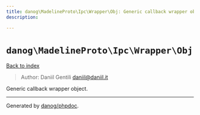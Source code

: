 ```yaml
---
title: danog\MadelineProto\Ipc\Wrapper\Obj: Generic callback wrapper object.
description: 

---
```

# `danog\MadelineProto\Ipc\Wrapper\Obj`
[Back to index](../../../../index.md)

> Author: Daniil Gentili <daniil@daniil.it>  
  

Generic callback wrapper object.  




---
Generated by [danog/phpdoc](https://phpdoc.daniil.it).  